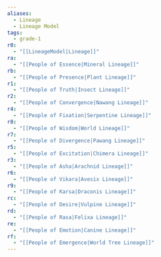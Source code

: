 ```yaml
---
aliases:
  - Lineage
  - Lineage Model
tags:
  - grade-1
r0:
  - "[[LineageModel|Lineage]]"
ra:
  - "[[People of Essence|Mineral Lineage]]"
rb:
  - "[[People of Presence|Plant Lineage]]"
r1:
  - "[[People of Truth|Insect Lineage]]"
r2:
  - "[[People of Convergence|Nawang Lineage]]"
r4:
  - "[[People of Fixation|Serpentine Lineage]]"
r8:
  - "[[People of Wisdom|World Lineage]]"
r7:
  - "[[People of Divergence|Pawang Lineage]]"
r5:
  - "[[People of Excitation|Chimera Lineage]]"
r3:
  - "[[People of Asha|Arachnid Lineage]]"
r6:
  - "[[People of Vikara|Avesix Lineage]]"
r9:
  - "[[People of Karsa|Draconis Lineage]]"
rc:
  - "[[People of Desire|Vulpine Lineage]]"
rd:
  - "[[People of Rasa|Felixa Lineage]]"
re:
  - "[[People of Emotion|Canine Lineage]]"
rf:
  - "[[People of Emergence|World Tree Lineage]]"
---
```

